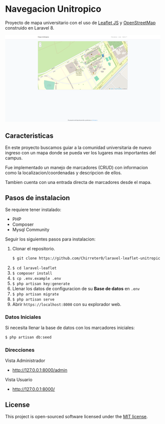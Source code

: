 # Navegacion Unitropico

Proyecto de mapa universitario con el uso de [Leaflet JS](https://leafletjs.com) y [OpenStreetMap](https://www.openstreetmap.org) construido en Laravel 8.

![Ejemplo](public/screenshots/Screenshot%20from%202023-12-03%2016-04-39.png)

## Caracteristicas

En este proyecto buscamos guiar a la comunidad universitaria de nuevo ingreso con un mapa donde se pueda ver los lugares mas importantes del campus.

Fue implementado un manejo de marcadores (CRUD) con informacion como la localizacion/coordenadas y descripcion de ellos.

Tambien cuenta con una entrada directa de marcadores desde el mapa. 


## Pasos de instalacion
Se requiere tener instalado:
* PHP
* Composer
* Mysql Community

Seguir los siguientes pasos para instalacion:

1. Clonar el repositorio.
    ```bash
    $ git clone https://github.com/Chirreter0/laravel-leaflet-unitropico.git
    ```
2. `$ cd laravel-leaflet`
3. `$ composer install`
4. `$ cp .env.example .env`
5. `$ php artisan key:generate`
6. Llenar los datos de configuracion de su **Base de datos** en `.env`
7. `$ php artisan migrate`
8. `$ php artisan serve`
10. Abrir `https://localhost:8000` con su explorador web.

### Datos Iniciales

Si necesita llenar la base de datos con los marcadores iniciales:
```bash
$ php artisan db:seed
```
### Direcciones

Vista Administrador
* http://127.0.0.1:8000/admin

Vista Usuario
* http://127.0.0.1:8000/

## License

This project is open-sourced software licensed under the [MIT license](LICENSE).
